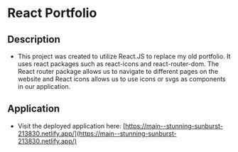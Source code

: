 # React Portfolio

## Description

- This project was created to utilize React.JS to replace my old portfolio. It uses react packages such as react-icons and react-router-dom. The React router package allows us to navigate to different pages on the website and React icons allows us to use icons or svgs as components in our application.

## Application

- Visit the deployed application here: [https://main--stunning-sunburst-213830.netlify.app/](https://main--stunning-sunburst-213830.netlify.app/)
